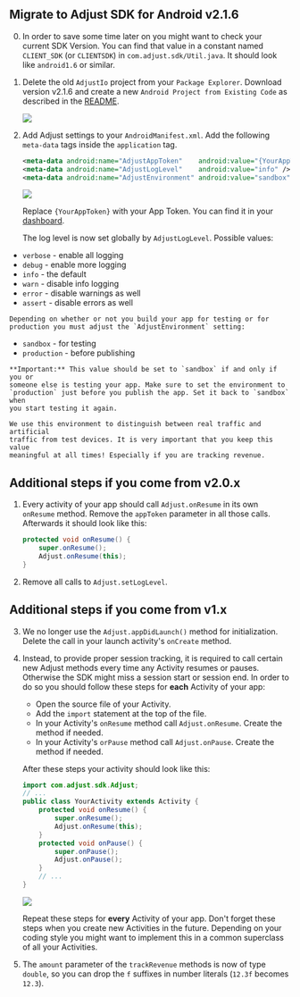## Migrate to Adjust SDK for Android v2.1.6

0. In order to save some time later on you might want to check your current SDK
   Version. You can find that value in a constant named `CLIENT_SDK` (or
   `CLIENTSDK`) in `com.adjust.sdk/Util.java`. It should look like
   `android1.6` or similar.

1. Delete the old `AdjustIo` project from your `Package Explorer`. Download
   version v2.1.6 and create a new `Android Project from Existing Code` as
   described in the [README].

    ![][import]

2.  Add Adjust settings to your `AndroidManifest.xml`. Add the following
    `meta-data` tags inside the `application` tag.

    ```xml
    <meta-data android:name="AdjustAppToken"    android:value="{YourAppToken}" />
    <meta-data android:name="AdjustLogLevel"    android:value="info" />
    <meta-data android:name="AdjustEnvironment" android:value="sandbox" /> <!-- TODO: change to 'production' -->
    ```

    ![][settings]

    Replace `{YourAppToken}` with your App Token. You can find it in your
    [dashboard].

    The log level is now set globally by `AdjustLogLevel`. Possible values:

   - `verbose` - enable all logging
   - `debug` - enable more logging
   - `info` - the default
   - `warn` - disable info logging
   - `error` - disable warnings as well
   - `assert` - disable errors as well

    Depending on whether or not you build your app for testing or for
    production you must adjust the `AdjustEnvironment` setting:

   - `sandbox` - for testing
   - `production` - before publishing

    **Important:** This value should be set to `sandbox` if and only if you or
    someone else is testing your app. Make sure to set the environment to
    `production` just before you publish the app. Set it back to `sandbox` when
    you start testing it again.

    We use this environment to distinguish between real traffic and artificial
    traffic from test devices. It is very important that you keep this value
    meaningful at all times! Especially if you are tracking revenue.

## Additional steps if you come from v2.0.x

1. Every activity of your app should call `Adjust.onResume` in its own
   `onResume` method. Remove the `appToken` parameter in all those calls.
   Afterwards it should look like this:

    ```java
    protected void onResume() {
        super.onResume();
        Adjust.onResume(this);
    }
    ```

2. Remove all calls to `Adjust.setLogLevel`.

## Additional steps if you come from v1.x

3. We no longer use the `Adjust.appDidLaunch()` method for initialization.
   Delete the call in your launch activity's `onCreate` method.

4. Instead, to provide proper session tracking, it is required to call certain
   new Adjust methods every time any Activity resumes or pauses. Otherwise
   the SDK might miss a session start or session end. In order to do so you
   should follow these steps for **each** Activity of your app:

   - Open the source file of your Activity.
   - Add the `import` statement at the top of the file.
   - In your Activity's `onResume` method call `Adjust.onResume`. Create the
     method if needed.
   - In your Activity's `orPause` method call `Adjust.onPause`. Create the
     method if needed.

    After these steps your activity should look like this:

    ```java
    import com.adjust.sdk.Adjust;
    // ...
    public class YourActivity extends Activity {
        protected void onResume() {
            super.onResume();
            Adjust.onResume(this);
        }
        protected void onPause() {
            super.onPause();
            Adjust.onPause();
        }
        // ...
    }
    ```

    ![][activity]

    Repeat these steps for **every** Activity of your app. Don't forget these
    steps when you create new Activities in the future. Depending on your
    coding style you might want to implement this in a common superclass of all
    your Activities.

5. The `amount` parameter of the `trackRevenue` methods is now of type
   `double`, so you can drop the `f` suffixes in number literals (`12.3f`
   becomes `12.3`).

[README]: ../README.md
[dashboard]: http://adjust.io
[import]: https://raw.github.com/adjust/adjust_sdk/master/Resources/android/import.png
[activity]: https://raw.github.com/adjust/adjust_sdk/master/Resources/android/activity3.png
[settings]: https://raw.github.com/adjust/adjust_sdk/master/Resources/android/settings.png

